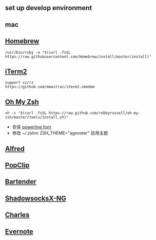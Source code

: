 ## set up develop environment
## mac
## [Homebrew](https://brew.sh/)
```
/usr/bin/ruby -e "$(curl -fsSL https://raw.githubusercontent.com/Homebrew/install/master/install)"
```
## [iTerm2](https://www.iterm2.com/)
```
support sz/rz 
https://github.com/mmastrac/iterm2-zmodem
```
## [Oh My Zsh](http://ohmyz.sh/)
```
sh -c "$(curl -fsSL https://raw.github.com/robbyrussell/oh-my-zsh/master/tools/install.sh)"
```
* 安装 [powerline font](https://github.com/powerline/fonts)
* 修改 ~/.zshrc ZSH_THEME="agnoster" 启用主题

## [Alfred](https://www.alfredapp.com/)
## [PopClip](https://pilotmoon.com/popclip/)
## [Bartender](http://www.macbartender.com/)
## [ShadowsocksX-NG](https://github.com/shadowsocks/ShadowsocksX-NG)
## [Charles](https://www.charlesproxy.com/)
## [Evernote](https://www.yinxiang.com/)
